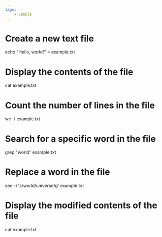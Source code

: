 ```yaml
---
tags:
    - Sample
---
```


# Create a new text file
echo "Hello, world!" > example.txt

# Display the contents of the file
cat example.txt

# Count the number of lines in the file
wc -l example.txt

# Search for a specific word in the file
grep "world" example.txt

# Replace a word in the file
sed -i 's/world/universe/g' example.txt

# Display the modified contents of the file
cat example.txt

